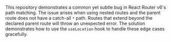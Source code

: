 This repository demonstrates a common yet subtle bug in React Router v6's path matching.  The issue arises when using nested routes and the parent route does not have a catch-all `*` path.  Routes that extend beyond the declared parent route will throw an unexpected error.  The solution demonstrates how to use the `useLocation` hook to handle these edge cases gracefully.